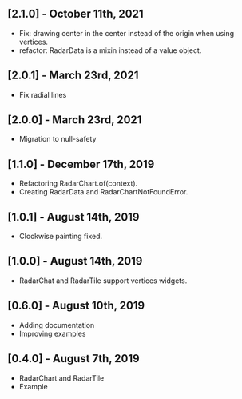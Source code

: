 ## [2.1.0] - October 11th, 2021

- Fix: drawing center in the center instead of the origin when using vertices.
- refactor: RadarData is a mixin instead of a value object.

## [2.0.1] - March 23rd, 2021

- Fix radial lines

## [2.0.0] - March 23rd, 2021

- Migration to null-safety

## [1.1.0] - December 17th, 2019

- Refactoring RadarChart.of(context).
- Creating RadarData and RadarChartNotFoundError.

## [1.0.1] - August 14th, 2019

- Clockwise painting fixed.

## [1.0.0] - August 14th, 2019

- RadarChat and RadarTile support vertices widgets.

## [0.6.0] - August 10th, 2019

- Adding documentation
- Improving examples

## [0.4.0] - August 7th, 2019

- RadarChart and RadarTile
- Example
